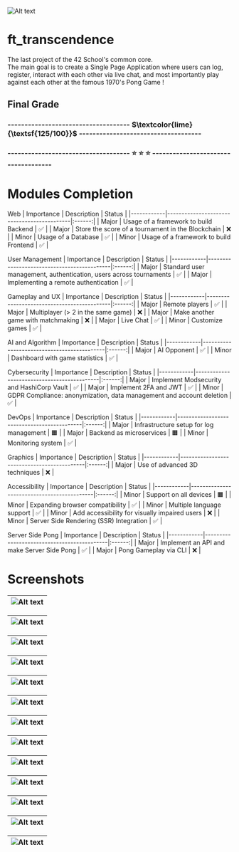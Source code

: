![Alt text](screenshots/game_icon_invert.png)

# ft_transcendence

The last project of the 42 School's common core.</br>
The main goal is to create a Single Page Application where users can log, register, interact with each other via live chat, and most importantly play against each other at the famous 1970's Pong Game ! </br>

## Final Grade
### ------------------------------------   $\textcolor{lime}{\textsf{125/100}}$    ------------------------------------</br>
### ------------------------------------   ⭐  ⭐  ⭐   ------------------------------------</br>

# Modules Completion

Web
| Importance | Description                                | Status |
|------------|--------------------------------------------|:------:|
| Major      | Usage of a framework to build Backend      |   ✅   |
| Major      | Store the score of a tournament in the Blockchain |   ❌   |
| Minor      | Usage of a Database                       |   ✅   |
| Minor      | Usage of a framework to build Frontend     |   ✅   |

User Management
| Importance | Description                                | Status |
|------------|--------------------------------------------|:------:|
| Major      | Standard user management, authentication, users across tournaments |   ✅   |
| Major      | Implementing a remote authentication       |   ✅   |

Gameplay and UX
| Importance | Description                                | Status |
|------------|--------------------------------------------|:------:|
| Major      | Remote players                             |   ✅   |
| Major      | Multiplayer (> 2 in the same game)         |   ❌   |
| Major      | Make another game with matchmaking         |   ❌   |
| Major      | Live Chat                                  |   ✅   |
| Minor      | Customize games                            |   ✅   |

AI and Algorithm
| Importance | Description                                | Status |
|------------|--------------------------------------------|:------:|
| Major      | AI Opponent                                |   ✅   |
| Minor      | Dashboard with game statistics             |   ✅   |

Cybersecurity
| Importance | Description                                | Status |
|------------|--------------------------------------------|:------:|
| Major      | Implement Modsecurity and HashiCorp Vault  |   ✅   |
| Major      | Implement 2FA and JWT                      |   ✅   |
| Minor      | GDPR Compliance: anonymization, data management and account deletion |   ✅   |

DevOps
| Importance | Description                                | Status |
|------------|--------------------------------------------|:------:|
| Major      | Infrastructure setup for log management    |   🟧   |
| Major      | Backend as microservices                   |   🟧   |
| Minor      | Monitoring system                          |   ✅   |

Graphics
| Importance | Description                                | Status |
|------------|--------------------------------------------|:------:|
| Major      | Use of advanced 3D techniques              |   ❌   |

Accessibility
| Importance | Description                                | Status |
|------------|--------------------------------------------|:------:|
| Minor      | Support on all devices                     |   🟧   |
| Minor      | Expanding browser compatibility            |   ✅   |
| Minor      | Multiple language support                  |   ✅   |
| Minor      | Add accessibility for visually impaired users |   ❌   |
| Minor      | Server Side Rendering (SSR) Integration    |   ✅   |

Server Side Pong
| Importance | Description                                | Status |
|------------|--------------------------------------------|:------:|
| Major      | Implement an API and make Server Side Pong |   ✅   |
| Major      | Pong Gameplay via CLI                      |   ❌   |


# Screenshots

| ![Alt text](screenshots/login.png) |
| - |

| ![Alt text](screenshots/lobby.png) |
| - |

| ![Alt text](screenshots/customize.png) |
| - |

| ![Alt text](screenshots/gamelobby.png) |
| - |

| ![Alt text](screenshots/game.png) |
| - |

| ![Alt text](screenshots/profile.png) |
| - |

| ![Alt text](screenshots/social.png) |
| - |

| ![Alt text](screenshots/leaderboard.png) |
| - |

| ![Alt text](screenshots/settings.png) |
| - |

| ![Alt text](screenshots/2fa.png) |
| - |

| ![Alt text](screenshots/about.png) |
| - |

| ![Alt text](screenshots/tos.png) |
| - |

| ![Alt text](screenshots/privacy.png) |
| - |




